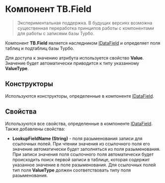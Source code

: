 ﻿# Компонент TB.Field

> Экспериментальная поддержка. В будущих версиях возможна существенная переработка принципов работы с компонентами для работы с записями базы Турбо.

Компонент **TB.Field** является наследником [IDataField](..\IDataField "Компонент IDataField") и определяет поля таблиц и подтаблиц базы Турбо.

Для доступа к значению атрибута используется свойство **Value**. Значение будет автоматически приводится к типу указанному **ValueType**.

## Конструкторы

Используются конструкторы, определенные в компоненте [IDataField](..\IDataField "Компонент IDataField").

## Свойства

Используются все свойства, определенные в компоненте [IDataField](..\IDataField "Компонент IDataField"). Также добавлены свойства:

* **LookupFieldName (String)** - поля разыменования записи для ссылочных полей. При чтении значения из ссылочного поля его значение автоматически будет заполняться из поля разыменования. При записи значения поля ссылочного поля автоматически будет происходить поиск первой записи в таблице, которая содержит указанное значение в поле разыменования. Для ссылочных полей тип поля **ValueType** должен соответствовать типу поля разыменования.
